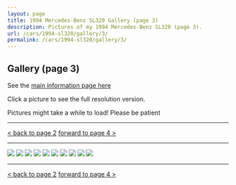 ```yaml
---
layout: page
title: 1994 Mercedes-Benz SL320 Gallery (page 3)
description: Pictures of my 1994 Mercedes-Benz SL320 (page 3).
url: /cars/1994-sl320/gallery/3/
permalink: /cars/1994-sl320/gallery/3/
---
```


## Gallery (page 3)

See the [main information page here](/cars/1994-sl320/)

Click a picture to see the full resolution version.

Pictures might take a while to load! Please be patient

<hr>

[< back to page 2](/cars/1994-sl320/gallery/2/)
[forward to page 4 >](/cars/1994-sl320/gallery/4/)

<hr>

<a href="/assets/cars-1994-sl320/sl021.jpg"><image src="/assets/cars-1994-sl320/sl021.jpg" /></a>
<a href="/assets/cars-1994-sl320/sl022.jpg"><image src="/assets/cars-1994-sl320/sl022.jpg" /></a>
<a href="/assets/cars-1994-sl320/sl023.jpg"><image src="/assets/cars-1994-sl320/sl023.jpg" /></a>
<a href="/assets/cars-1994-sl320/sl024.jpg"><image src="/assets/cars-1994-sl320/sl024.jpg" /></a>
<a href="/assets/cars-1994-sl320/sl025.jpg"><image src="/assets/cars-1994-sl320/sl025.jpg" /></a>
<a href="/assets/cars-1994-sl320/sl026.jpg"><image src="/assets/cars-1994-sl320/sl026.jpg" /></a>
<a href="/assets/cars-1994-sl320/sl027.jpg"><image src="/assets/cars-1994-sl320/sl027.jpg" /></a>
<a href="/assets/cars-1994-sl320/sl028.jpg"><image src="/assets/cars-1994-sl320/sl028.jpg" /></a>
<a href="/assets/cars-1994-sl320/sl029.jpg"><image src="/assets/cars-1994-sl320/sl029.jpg" /></a>
<a href="/assets/cars-1994-sl320/sl030.jpg"><image src="/assets/cars-1994-sl320/sl030.jpg" /></a>

<hr>

[< back to page 2](/cars/1994-sl320/gallery/2/)
[forward to page 4 >](/cars/1994-sl320/gallery/4/)
